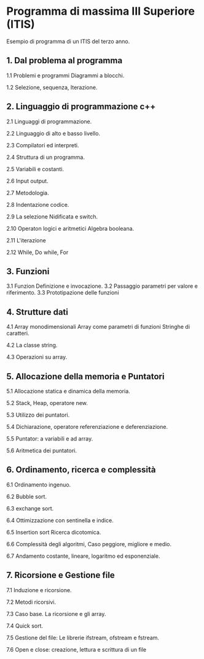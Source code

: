 # Programma di massima III Superiore (ITIS)
Esempio di programma di un ITIS del terzo anno.

## 1. Dal problema al programma

1.1 Problemi e programmi Diagrammi a blocchi.

1.2 Selezione, sequenza, Iterazione.

## 2. Linguaggio di programmazione c++ 

2.1 Linguaggi di programmazione. 

2.2 Linguaggio di alto e basso livello.

2.3 Compilatori ed interpreti.

2.4 Struttura di un programma. 

2.5 Variabili e costanti. 

2.6 Input output.

2.7 Metodologia.

2.8 Indentazione codice. 

2.9 La selezione Nidificata e switch.

2.10 Operaton logici e aritmetici Algebra booleana. 

2.11 L'iterazione

2.12 While, Do while, For

## 3. Funzioni

3.1 Funzion Definizione e invocazione. 
3.2 Passaggio parametri per valore e riferimento. 
3.3 Prototipazione delle funzioni

## 4. Strutture dati

4.1 Array monodimensionali Array come parametri di funzioni Stringhe di caratteri. 

4.2 La classe string.

4.3 Operazioni su array.

## 5. Allocazione della memoria e Puntatori

5.1 Allocazione statica e dinamica della memoria. 

5.2 Stack, Heap, operatore new.

5.3 Utilizzo dei puntatori.

5.4 Dichiarazione, operatore referenziazione e deferenziazione.

5.5 Puntator: a variabili e ad array.

5.6 Aritmetica dei puntatori.

## 6. Ordinamento, ricerca e complessità

6.1 Ordinamento ingenuo. 

6.2 Bubble sort.

6.3 exchange sort. 

6.4 Ottimizzazione con sentinella e indice.

6.5 Insertion sort Ricerca dicotomica. 

6.6 Complessità degli algoritmi, Caso peggiore, migliore e medio. 

6.7 Andamento costante, lineare, logaritmo ed esponenziale.

## 7. Ricorsione e Gestione file

7.1 Induzione e ricorsione. 

7.2 Metodi ricorsivi. 

7.3 Caso base. La ricorsione e gli array. 

7.4 Quick sort.

7.5 Gestione del file: Le librerie ifstream, ofstream e fstream.

7.6 Open e close: creazione, lettura e scrittura di un file
